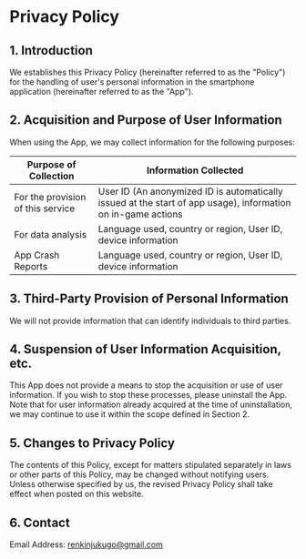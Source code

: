 # Privacy Policy

## 1. Introduction
We establishes this Privacy Policy (hereinafter referred to as the "Policy") for the handling of user's personal information in the smartphone application (hereinafter referred to as the "App").

## 2. Acquisition and Purpose of User Information
When using the App, we may collect information for the following purposes:

| Purpose of Collection | Information Collected |
| --- | --- |
| For the provision of this service | User ID (An anonymized ID is automatically issued at the start of app usage), information on in-game actions |
| For data analysis | Language used, country or region, User ID, device information |
| App Crash Reports | Language used, country or region, User ID, device information |

## 3. Third-Party Provision of Personal Information
We will not provide information that can identify individuals to third parties.

## 4. Suspension of User Information Acquisition, etc.
This App does not provide a means to stop the acquisition or use of user information. If you wish to stop these processes, please uninstall the App. Note that for user information already acquired at the time of uninstallation, we may continue to use it within the scope defined in Section 2.

## 5. Changes to Privacy Policy
The contents of this Policy, except for matters stipulated separately in laws or other parts of this Policy, may be changed without notifying users. Unless otherwise specified by us, the revised Privacy Policy shall take effect when posted on this website.

## 6. Contact
Email Address: renkinjukugo@gmail.com